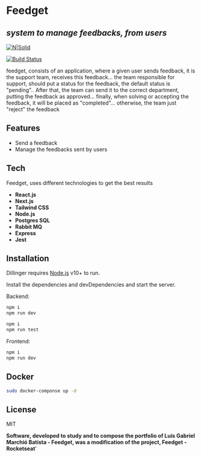 # Feedget

## _system to manage feedbacks, from users_

[![N|Solid](https://cldup.com/dTxpPi9lDf.thumb.png)](https://nodesource.com/products/nsolid)

[![Build Status](https://travis-ci.org/joemccann/dillinger.svg?branch=master)](https://travis-ci.org/joemccann/dillinger)

feedget, consists of an application, where a given user sends feedback, it is the support team, receives this feedback... the team responsible for support, should put a status for the feedback, the default status is "pending".. After that, the team can send it to the correct department, putting the feedback as approved... finally, when solving or accepting the feedback, it will be placed as "completed"... otherwise, the team just "reject" the feedback

## Features

- Send a feedback
- Manage the feedbacks sent by users

## Tech

Feedget, uses different technologies to get the best results

- **React.js**
- **Next.js**
- **Tailwind CSS**
- **Node.js**
- **Postgres SQL**
- **Rabbit MQ**
- **Express**
- **Jest**

## Installation

Dillinger requires [Node.js](https://nodejs.org/) v10+ to run.

Install the dependencies and devDependencies and start the server.

Backend:

```sh
npm i
npm run dev
```

```sh
npm i
npm run test
```

Frontend:

```sh
npm i
npm run dev
```

## Docker

```sh
sudo docker-componse up -d
```

## License

MIT

**Software, developed to study and to compose the portfolio of Luís Gabriel Marchió Batista - Feedget, was a modification of the project, Feedget - Rocketseat**'
